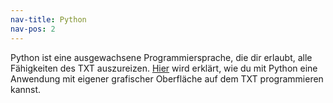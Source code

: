 ```yaml
---
nav-title: Python
nav-pos: 2
---
```

Python ist eine ausgewachsene Programmiersprache, die dir erlaubt, alle Fähigkeiten des TXT auszureizen. 
[Hier](tutorial-1.md) wird erklärt, wie du mit Python eine Anwendung mit eigener grafischer Oberfläche auf dem TXT programmieren kannst.
